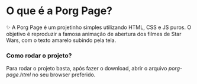 # O que é a Porg Page?
:sparkles: A Porg Page é um projetinho simples utilizando HTML, CSS e JS puros. O objetivo é reproduzir a famosa animação de abertura dos filmes de Star Wars, com o texto amarelo subindo pela tela.

### Como rodar o projeto?
Para rodar o projeto basta, após fazer o download, abrir o arquivo *porg-page.html* no seu browser preferido.
